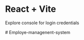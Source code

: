 # React + Vite

<p>Explore console for login credentials </p>
#   E m p l o y e - m a n a g e n e n t - s y s t e m 
 
 
